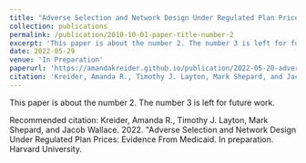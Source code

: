 ```yaml
---
title: "Adverse Selection and Network Design Under Regulated Plan Prices: Evidence From Medicaid"
collection: publications
permalink: /publication/2010-10-01-paper-title-number-2
excerpt: 'This paper is about the number 2. The number 3 is left for future work.'
date: 2022-05-29
venue: 'In Preparation'
paperurl: 'https://amandakreider.github.io/publication/2022-05-20-adverse-selection-network-design'
citation: 'Kreider, Amanda R., Timothy J. Layton, Mark Shepard, and Jacob Wallace. 2022. &quot;Adverse Selection and Network Design Under Regulated Plan Prices: Evidence From Medicaid.&quot; In preparation. Harvard University.'
---
```

This paper is about the number 2. The number 3 is left for future work.

Recommended citation: Kreider, Amanda R., Timothy J. Layton, Mark Shepard, and Jacob Wallace. 2022. "Adverse Selection and Network Design Under Regulated Plan Prices: Evidence From Medicaid. In preparation. Harvard University.